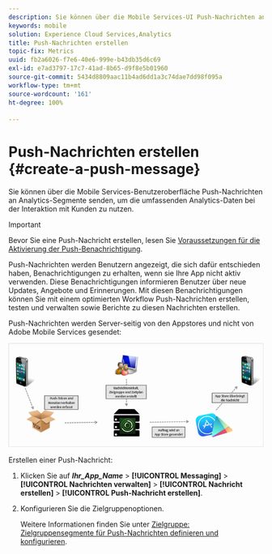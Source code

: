 ```yaml
---
description: Sie können über die Mobile Services-UI Push-Nachrichten an Analytics-Segmente senden, um die umfassenden Analytics-Daten bei der Interaktion mit Kunden zu nutzen.
keywords: mobile
solution: Experience Cloud Services,Analytics
title: Push-Nachrichten erstellen
topic-fix: Metrics
uuid: fb2a6026-f7e6-40e6-999e-b43db35d6c69
exl-id: e7ad3797-17c7-41ad-8b65-d9f8e5b01960
source-git-commit: 5434d8809aac11b4ad6dd1a3c74dae7dd98f095a
workflow-type: tm+mt
source-wordcount: '161'
ht-degree: 100%

---
```


# Push-Nachrichten erstellen {#create-a-push-message}

Sie können über die Mobile Services-Benutzeroberfläche Push-Nachrichten an Analytics-Segmente senden, um die umfassenden Analytics-Daten bei der Interaktion mit Kunden zu nutzen.

>[!IMPORTANT]
>
>Bevor Sie eine Push-Nachricht erstellen, lesen Sie [Voraussetzungen für die Aktivierung der Push-Benachrichtigung](/help/using/c-manage-app-settings/c-mob-confg-app/configure-push-messaging/prerequisites-push-messaging.md).

Push-Nachrichten werden Benutzern angezeigt, die sich dafür entschieden haben, Benachrichtigungen zu erhalten, wenn sie Ihre App nicht aktiv verwenden. Diese Benachrichtigungen informieren Benutzer über neue Updates, Angebote und Erinnerungen. Mit diesen Benachrichtigungen können Sie mit einem optimierten Workflow Push-Nachrichten erstellen, testen und verwalten sowie Berichte zu diesen Nachrichten erstellen.

Push-Nachrichten werden Server-seitig von den Appstores und nicht von Adobe Mobile Services gesendet:

![](assets/push_message_diagram.png)

Erstellen einer Push-Nachricht:

1. Klicken Sie auf ***Ihr_App_Name*** > **[!UICONTROL Messaging]** > **[!UICONTROL Nachrichten verwalten]** > **[!UICONTROL Nachricht erstellen]** > **[!UICONTROL Push-Nachricht erstellen]**.
1. Konfigurieren Sie die Zielgruppenoptionen.

   Weitere Informationen finden Sie unter [Zielgruppe: Zielgruppensegmente für Push-Nachrichten definieren und konfigurieren](/help/using/in-app-messaging/t-create-push-message/c-audience-push-message.md).
